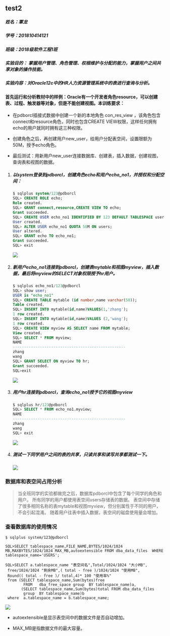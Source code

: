 ## test2

##### 姓名：覃龙

##### 学号：201810414121

##### 班级：2018级软件工程1班

##### 实验目的： 掌握用户管理、角色管理、权根维护与分配的能力，掌握用户之间共享对象的操作技能。 

##### 实验内容：对Oracle12c中的HR人力资源管理系统中的表进行查询与分析。

#### 首先运行和分析教材中的样例：Oracle有一个开发者角色resource，可以创建表、过程、触发器等对象，但是不能创建视图。本训练要求：

- 在pdborcl插接式数据中创建一个新的本地角色 con_res_view ，该角色包含connect和resource角色，同时也包含CREATE VIEW权限，这样任何拥有echo的用户就同时拥有这三种权限。

- 创建角色之后，再创建用户new_user，给用户分配表空间，设置限额为50M，授予echo角色。

- 最后测试：用新用户new_user连接数据库、创建表，插入数据，创建视图，查询表和视图的数据。

  

1. #####  以system登录到pdborcl，创建角色echo和用户echo_no1，并授权和分配空间： 

   ```sql
   $ sqlplus system/123@pdborcl
   SQL> CREATE ROLE echo;
   Role created.
   SQL> GRANT connect,resource,CREATE VIEW TO echo;
   Grant succeeded.
   SQL> CREATE USER echo_no1 IDENTIFIED BY 123 DEFAULT TABLESPACE users TEMPORARY TABLESPACE temp;
   User created.
   SQL> ALTER USER echo_no1 QUOTA 50M ON users;
   User altered.
   SQL> GRANT echo TO echo_no1;
   Grant succeeded.
   SQL> exit
   ```

   ![](创建角色与用户.png)

2. #####  新用户echo_no1连接到pdborcl，创建表mytable和视图myview，插入数据，最后将myview的SELECT对象权限授予hr用户。 

   ```sql
   $ sqlplus echo_no1/123@pdborcl
   SQL> show user;
   USER is "echo_no1"
   SQL> CREATE TABLE mytable (id number,name varchar(50));
   Table created.
   SQL> INSERT INTO mytable(id,name)VALUES(1,'zhang');
   1 row created.
   SQL> INSERT INTO mytable(id,name)VALUES (2,'wang');
   1 row created.
   SQL> CREATE VIEW myview AS SELECT name FROM mytable;
   View created.
   SQL> SELECT * FROM myview;
   NAME
   --------------------------------------------------
   zhang
   wang
   SQL> GRANT SELECT ON myview TO hr;
   Grant succeeded.
   SQL>exit
   ```

   ![](插入数据.png)

   

3. #####  用户hr连接到pdborcl，查询echo_no1授予它的视图myview 

   ```sql
   $ sqlplus hr/123@pdborcl
   SQL> SELECT * FROM echo_no1.myview;
   NAME
   --------------------------------------------------
   zhang
   wang
   SQL> exit
   ```

   ![](连接pdborcl.png)

   

4. #####  测试一下同学用户之间的表的共享，只读共享和读写共享都测试一下。 

   ![](同学测试.png)

### 数据库和表空间占用分析

> 当全班同学的实验都做完之后，数据库pdborcl中包含了每个同学的角色和用户。 所有同学的用户都使用表空间users存储表的数据。 表空间中存储了很多相同名称的表mytable和视图myview，但分别属性于不同的用户，不会引起混淆。 随着用户往表中插入数据，表空间的磁盘使用量会增加。

### 查看数据库的使用情况

```
$ sqlplus system/123@pdborcl

SQL>SELECT tablespace_name,FILE_NAME,BYTES/1024/1024 MB,MAXBYTES/1024/1024 MAX_MB,autoextensible FROM dba_data_files  WHERE  tablespace_name='USERS';

SQL>SELECT a.tablespace_name "表空间名",Total/1024/1024 "大小MB",
 free/1024/1024 "剩余MB",( total - free )/1024/1024 "使用MB",
 Round(( total - free )/ total,4)* 100 "使用率%"
 from (SELECT tablespace_name,Sum(bytes)free
        FROM   dba_free_space group  BY tablespace_name)a,
       (SELECT tablespace_name,Sum(bytes)total FROM dba_data_files
        group  BY tablespace_name)b
 where  a.tablespace_name = b.tablespace_name;
```

![](数据库使用情况.png)

- autoextensible是显示表空间中的数据文件是否自动增加。

- MAX_MB是指数据文件的最大容量。

  